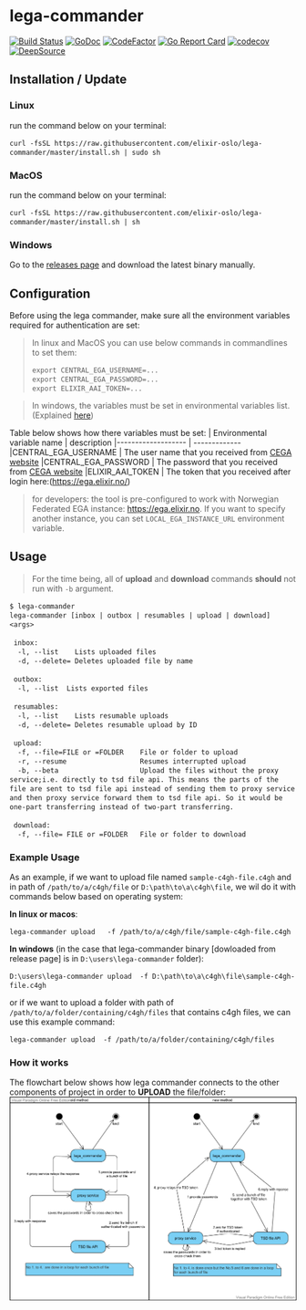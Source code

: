 # lega-commander
[![Build Status](https://github.com/elixir-oslo/lega-commander/workflows/Go/badge.svg)](https://github.com/elixir-oslo/lega-commander/actions)
[![GoDoc](https://godoc.org/github.com/elixir-oslo/lega-commander?status.svg)](https://pkg.go.dev/github.com/elixir-oslo/lega-commander?tab=subdirectories)
[![CodeFactor](https://www.codefactor.io/repository/github/elixir-oslo/lega-commander/badge)](https://www.codefactor.io/repository/github/elixir-oslo/lega-commander)
[![Go Report Card](https://goreportcard.com/badge/github.com/elixir-oslo/lega-commander)](https://goreportcard.com/report/github.com/elixir-oslo/lega-commander)
[![codecov](https://codecov.io/gh/elixir-oslo/lega-commander/branch/master/graph/badge.svg)](https://codecov.io/gh/elixir-oslo/lega-commander)
[![DeepSource](https://deepsource.io/gh/elixir-oslo/lega-commander.svg/?label=active+issues&show_trend=true)](https://deepsource.io/gh/elixir-oslo/lega-commander/?ref=repository-badge)

## Installation / Update

### Linux
run the command below on your terminal:
```
curl -fsSL https://raw.githubusercontent.com/elixir-oslo/lega-commander/master/install.sh | sudo sh
```

### MacOS
run the command below on your terminal:
```
curl -fsSL https://raw.githubusercontent.com/elixir-oslo/lega-commander/master/install.sh | sh
```

### Windows
Go to the [releases page](https://github.com/elixir-oslo/lega-commander/releases) and download the latest binary manually.

## Configuration
Before using the lega commander, make sure all the environment variables required for authentication are set:
>In linux and MacOS you can use below commands in commandlines  to set them:
>
>```
>export CENTRAL_EGA_USERNAME=...
>export CENTRAL_EGA_PASSWORD=...
>export ELIXIR_AAI_TOKEN=...
>```

> In windows, the variables must be set in environmental variables list.(Explained [here](https://www.architectryan.com/2018/08/31/how-to-change-environment-variables-on-windows-10/))

Table below shows how there variables must be set:
| Environmental variable name        | description
|-------------------                | -------------
|CENTRAL_EGA_USERNAME               | The user name that you received from [CEGA website](https://ega-archive.org/)
|CENTRAL_EGA_PASSWORD               | The password that you received from [CEGA website](https://ega-archive.org/)
|ELIXIR_AAI_TOKEN                   | The token that you received after login here:(https://ega.elixir.no/)




>for developers: the tool is pre-configured to work with 
 Norwegian Federated EGA instance: https://ega.elixir.no.
 If you want to specify another instance, you can set `LOCAL_EGA_INSTANCE_URL` environment variable. 


## Usage

> For the time being, all of **upload** and **download** commands **should** not run with `-b` argument.
```
$ lega-commander
lega-commander [inbox | outbox | resumables | upload | download] <args>

 inbox:
  -l, --list    Lists uploaded files
  -d, --delete= Deletes uploaded file by name

 outbox:
  -l, --list  Lists exported files

 resumables:
  -l, --list    Lists resumable uploads
  -d, --delete= Deletes resumable upload by ID

 upload:
  -f, --file=FILE or =FOLDER    File or folder to upload
  -r, --resume                  Resumes interrupted upload
  -b, --beta                    Upload the files without the proxy service;i.e. directly to tsd file api. This means the parts of the file are sent to tsd file api instead of sending them to proxy service and then proxy service forward them to tsd file api. So it would be one-part transferring instead of two-part transferring.

 download:
  -f, --file= FILE or =FOLDER   File or folder to download

```
### Example Usage
As an example, if we want to upload file named `sample-c4gh-file.c4gh` and in path of `/path/to/a/c4gh/file`
or `D:\path\to\a\c4gh\file`, we wil do it with commands below based on operating system:

**In linux or macos**:
```
lega-commander upload   -f /path/to/a/c4gh/file/sample-c4gh-file.c4gh 
 ```
**In windows** (in the case that lega-commander binary [dowloaded from release page] is in `D:\users\lega-commander` folder):
```
D:\users\lega-commander upload  -f D:\path\to\a\c4gh\file\sample-c4gh-file.c4gh 
 ```
or if we want to upload a folder with path of `/path/to/a/folder/containing/c4gh/files`
that contains c4gh files, we can use this example command:

```
lega-commander upload  -f /path/to/a/folder/containing/c4gh/files
```
### How it works
The flowchart below shows how lega commander connects to the other components of project in order to **UPLOAD** the file/folder:
![Flowchart of upload](flowchart_lega_commander.jpg)
